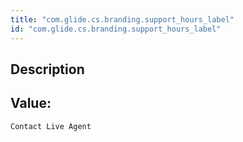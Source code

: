 ```yaml
---
title: "com.glide.cs.branding.support_hours_label"
id: "com.glide.cs.branding.support_hours_label"
---
```

## Description



## Value: 
```
Contact Live Agent
```